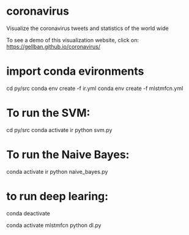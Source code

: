 # coronavirus
Visualize the coronavirus tweets and statistics of the world wide

To see a demo of this visualization website, click on: https://gellban.github.io/coronavirus/

# import conda evironments
cd py/src
conda env create -f ir.yml
conda env create -f mlstmfcn.yml


# To run the SVM:
cd py/src
conda activate ir
python svm.py

# To run the Naive Bayes:
<!-- cd py/src -->
conda activate ir
python naive_bayes.py

# to run deep learing:
conda deactivate 
<!-- cd py/src -->
conda activate mlstmfcn
python dl.py